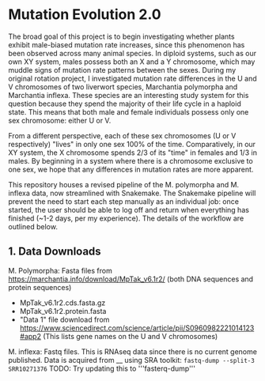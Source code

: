 # Mutation Evolution 2.0
The broad goal of this project is to begin investigating whether plants exhibit male-biased mutation rate increases, since this phenomenon has been observed across many animal species. In diploid systems, such as our own XY system, males possess both an X and a Y chromosome, which may muddle signs of mutation rate patterns between the sexes. During my original rotation project, I investigated mutation rate differences in the U and V chromosomes of two liverwort species, Marchantia polymorpha and Marchantia inflexa. These species are an interesting study system for this question because they spend the majority of their life cycle in a haploid state. This means that both male and female individuals possess only one sex chromosome: either U or V.

From a different perspective, each of these sex chromosomes (U or V respectively) "lives" in only one sex 100% of the time. Comparatively, in our XY system, the X chromosome spends 2/3 of its "time" in females and 1/3 in males. By beginning in a system where there is a chromosome exclusive to one sex, we hope that any differences in mutation rates are more apparent.

This repository houses a revised pipeline of the M. polymorpha and M. inflexa data, now streamlined with Snakemake. The Snakemake pipeline will prevent the need to start each step manually as an individual job: once started, the user should be able to log off and return when everything has finished (~1-2 days, per my experience). The details of the workflow are outlined below.

## 1. Data Downloads

M. Polymorpha: Fasta files from https://marchantia.info/download/MpTak_v6.1r2/ (both DNA sequences and protein sequences)
* MpTak_v6.1r2.cds.fasta.gz
* MpTak_v6.1r2.protein.fasta
* "Data 1" file download from https://www.sciencedirect.com/science/article/pii/S0960982221014123#app2 (This lists gene names on the U and V chromosomes)

M. inflexa: Fastq files. This is RNAseq data since there is no current genome published. Data is acquired from __ using SRA toolkit:
```fastq-dump --split-3 SRR10271376``` 
TODO: Try updating this to '''fasterq-dump'''

